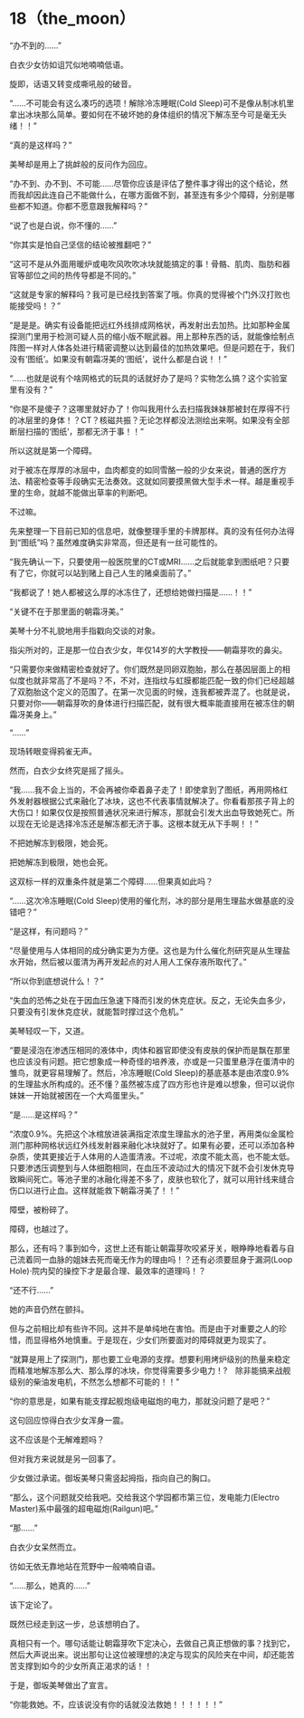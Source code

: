 # 18（the_moon）

“办不到的……”

白衣少女彷如诅咒似地喃喃低语。

旋即，话语又转变成嘶吼般的破音。

“……不可能会有这么凑巧的选项！解除冷冻睡眠(Cold Sleep)可不是像从制冰机里拿出冰块那么简单。要如何在不破坏她的身体组织的情况下解冻至今可是毫无头绪！！”

“真的是这样吗？”

美琴却是用上了挑衅般的反问作为回应。

“办不到、办不到、不可能……尽管你应该是评估了整件事才得出的这个结论，然而我却因此连自己不能做什么，在哪方面做不到，甚至连有多少个障碍，分别是哪些都不知道。你都不愿意跟我解释吗？”

“说了也是白说，你不懂的……”

“你其实是怕自己坚信的结论被推翻吧？”

“这可不是从外面用暖炉或电吹风吹吹冰块就能搞定的事！骨骼、肌肉、脂肪和器官等部位之间的热传导都是不同的。”

“这就是专家的解释吗？我可是已经找到答案了哦。你真的觉得被个门外汉打败也能接受吗！？”

“是是是。确实有设备能把远红外线排成网格状，再发射出去加热。比如那种金属探测门里用于检测可疑人员的缩小版不眠武器。用上那种东西的话，就能像绘制点阵图一样对人体各处进行精密调整以达到最佳的加热效果吧。但是问题在于，我们没有‘图纸’。如果没有朝霜冴美的‘图纸’，说什么都是白说！！”

“……也就是说有个啥网格式的玩具的话就好办了是吗？实物怎么搞？这个实验室里有没有？”

“你是不是傻子？这哪里就好办了！你叫我用什么去扫描我妹妹那被封在厚得不行的冰层里的身体！？CT？核磁共振？无论怎样都没法测绘出来啊。如果没有全部断层扫描的‘图纸’，那都无济于事！！”

所以这就是第一个障碍。

对于被冻在厚厚的冰层中，血肉都变的如同雪酪一般的少女来说，普通的医疗方法、精密检查等手段确实无法奏效。这就如同要摸黑做大型手术一样。越是重视手里的生命，就越不能做出草率的判断吧。

不过嘛。

先来整理一下目前已知的信息吧，就像整理手里的卡牌那样。真的没有任何办法得到“图纸”吗？虽然难度确实非常高，但还是有一丝可能性的。

“我先确认一下，只要使用一般医院里的CT或MRI……之后就能拿到图纸吧？只要有了它，你就可以站到赌上自己人生的赌桌面前了。”

“我都说了！她人都被这么厚的冰冻住了，还想给她做扫描是……！！”

“关键不在于那里面的朝霜冴美。”

美琴十分不礼貌地用手指戳向交谈的对象。

指尖所对的，正是那一位白衣少女，年仅14岁的大学教授——朝霜芽吹的鼻尖。

“只需要你来做精密检查就好了。你们既然是同卵双胞胎，那么在基因层面上的相似度也就非常高了不是吗？不，不对，连指纹与虹膜都能匹配一致的你们已经超越了双胞胎这个定义的范围了。在第一次见面的时候，连我都被弄混了。也就是说，只要对你——朝霜芽吹的身体进行扫描匹配，就有很大概率能直接用在被冻住的朝霜冴美身上。”

“……”

现场转眼变得鸦雀无声。

然而，白衣少女终究是摇了摇头。

“我……我不会上当的，不会再被你牵着鼻子走了！即使拿到了图纸，再用网格红外发射器根据公式来融化了冰块，这也不代表事情就解决了。你看看那孩子背上的大伤口！如果仅仅是按照普通状况来进行解冻，那就会引发大出血导致她死亡。所以现在无论是选择冷冻还是解冻都无济于事。这根本就无从下手啊！！”

不把她解冻到极限，她会死。

把她解冻到极限，她也会死。

这双标一样的双重条件就是第二个障碍……但果真如此吗？

“……这次冷冻睡眠(Cold Sleep)使用的催化剂，冰的部分是用生理盐水做基底的没错吧？”

“是这样，有问题吗？”

“尽量使用与人体相同的成分确实更为方便。这也是为什么催化剂研究是从生理盐水开始，然后被以蛋清为再开发起点的对人用人工保存液所取代了。”

“所以你到底想说什么！？”

“失血的恐怖之处在于因血压急速下降而引发的休克症状。反之，无论失血多少，只要没有引发休克症状，就能暂时撑过这个危机。”

美琴轻叹一下，又道。

“要是浸泡在渗透压相同的液体中，肉体和器官即使没有皮肤的保护而是飘在那里也应该没有问题。把它想象成一种奇怪的培养液，亦或是一只蛋里悬浮在蛋清中的雏鸟，就更容易理解了。然后，冷冻睡眠(Cold Sleep)的基底基本是由浓度0.9%的生理盐水所构成的。还不懂？虽然被冻成了四方形也许是难以想象，但可以说你妹妹一开始就被困在一个大鸡蛋里头。”

“是……是这样吗？”

“浓度0.9%。先把这个冰棺放进装满指定浓度生理盐水的池子里，再用类似金属检测门那种网格状远红外线发射器来融化冰块就好了。如果有必要，还可以添加各种杂质，使其更接近于人体用的人造蛋清液。不过呢，浓度不能太高，也不能太低。只要渗透压调整到与人体细胞相同，在血压不波动过大的情况下就不会引发休克导致瞬间死亡。等池子里的冰融化得差不多了，皮肤也软化了，就可以用针线来缝合伤口以进行止血。这样就能救下朝霜冴美了！！”

障壁，被粉碎了。

障碍，也越过了。

那么，还有吗？事到如今，这世上还有能让朝霜芽吹咬紧牙关，眼睁睁地看着与自己流着同一血脉的姐妹去死而毫无作为的理由吗！？还有必须要屈身于漏洞(Loop Hole)·院内契的操控下才是最合理、最效率的道理吗！？

“还不行……”

她的声音仍然在颤抖。

但与之前相比却有些许不同。这并不是单纯地在害怕。而是由于对重要之人的珍惜，而显得格外地慎重。于是现在，少女们所要面对的障碍就更为现实了。

“就算是用上了探测门，那也要工业电源的支撑。想要利用烤炉级别的热量来稳定而精准地解冻那么大、那么厚的冰块，你觉得需要多少电力！?　除非能搞来战舰级别的柴油发电机，不然怎么想都不可能的！！”

“你的意思是，如果有能支撑起舰炮级电磁炮的电力，那就没问题了是吧？”

这句回应惊得白衣少女浑身一震。

这不应该是个无解难题吗？

但对我方来说就是另一回事了。

少女做过承诺。御坂美琴只需竖起拇指，指向自己的胸口。

“那么，这个问题就交给我吧。交给我这个学园都市第三位，发电能力(Electro Master)系中最强的超电磁炮(Railgun)吧。”

“那……”

白衣少女呆然而立。

彷如无依无靠地站在荒野中一般喃喃自语。

“……那么，她真的……”

该下定论了。

既然已经走到这一步，总该想明白了。

真相只有一个。哪句话能让朝霜芽吹下定决心，去做自己真正想做的事？找到它，然后大声说出来。说出那句让这位被理想的决定与现实的风险夹在中间，却还能苦苦支撑到如今的少女所真正渴求的话！！

于是，御坂美琴做出了宣言。

“你能救她。不，应该说没有你的话就没法救她！！！！！！”
